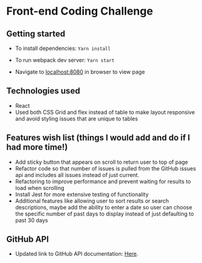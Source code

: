 # Front-end Coding Challenge

## Getting started
* To install dependencies:
`Yarn install`

* To run webpack dev server:
`Yarn start`

* Navigate to [localhost:8080](http://localhost:8080/) in browser to view page

## Technologies used
* React
* Used both CSS Grid and flex instead of table to make layout responsive and avoid styling issues that are unique to tables

## Features wish list (things I would add and do if I had more time!)

* Add sticky button that appears on scroll to return user to top of page
* Refactor code so that number of issues is pulled from the GitHub issues api and includes all issues instead of just current.
* Refactoring to improve performance and prevent waiting for results to load when scrolling
* Install Jest for more extensive testing of functionality
* Additional features like allowing user to sort results or search descriptions, maybe add the ability to enter a date so user can choose the specific number of past days to display instead of just defaulting to past 30 days

## GitHub API

* Updated link to GitHub API documentation: [Here](https://docs.github.com/en/free-pro-team@latest/rest/reference/search).